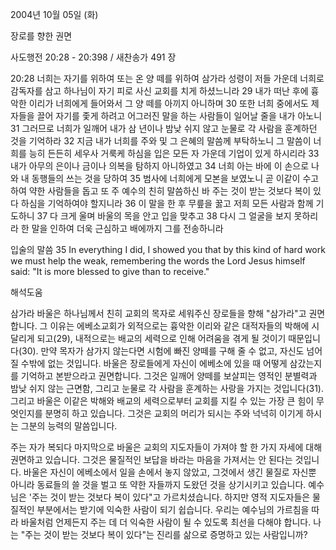2004년 10월 05일 (화)

장로를 향한 권면



사도행전 20:28 - 20:398 / 새찬송가 491 장


20:28 너희는 자기를 위하여 또는 온 양 떼를 위하여 삼가라 성령이 저들 가운데 너희로 감독자를 삼고 하나님이 자기 피로 사신 교회를 치게 하셨느니라 29 내가 떠난 후에 흉악한 이리가 너희에게 들어와서 그 양 떼를 아끼지 아니하며 30 또한 너희 중에서도 제자들을 끌어 자기를 좇게 하려고 어그러진 말을 하는 사람들이 일어날 줄을 내가 아노니 31 그러므로 너희가 일깨어 내가 삼 년이나 밤낮 쉬지 않고 눈물로 각 사람을 훈계하던 것을 기억하라 32 지금 내가 너희를 주와 및 그 은혜의 말씀께 부탁하노니 그 말씀이 너희를 능히 든든히 세우사 거룩케 하심을 입은 모든 자 가운데 기업이 있게 하시리라 33 내가 아무의 은이나 금이나 의복을 탐하지 아니하였고 34 너희 아는 바에 이 손으로 나와 내 동행들의 쓰는 것을 당하여 35 범사에 너희에게 모본을 보였노니 곧 이같이 수고하여 약한 사람들을 돕고 또 주 예수의 친히 말씀하신 바 주는 것이 받는 것보다 복이 있다 하심을 기억하여야 할지니라 36 이 말을 한 후 무릎을 꿇고 저희 모든 사람과 함께 기도하니 37 다 크게 울며 바울의 목을 안고 입을 맞추고 38 다시 그 얼굴을 보지 못하리라 한 말을 인하여 더욱 근심하고 배에까지 그를 전송하니라

입술의 말씀
35 In everything I did, I showed you that by this kind of hard work we must help the weak, remembering the words the Lord Jesus himself said: "It is more blessed to give than to receive."

해석도움





삼가라
바울은 하나님께서 친히 교회의 목자로 세워주신 장로들을 향해 "삼가라"고 권면합니다. 그 이유는 에베소교회가 외적으로는 흉악한 이리와 같은 대적자들의 박해에 시달리게 되고(29), 내적으로는 배교의 세력으로 인해 어려움을 겪게 될 것이기 때문입니다(30). 만약 목자가 삼가지 않는다면 시험에 빠진 양떼를 구해 줄 수 없고, 자신도 넘어질 수밖에 없는 것입니다. 바울은 장로들에게 자신이 에베소에 있을 때 어떻게 삼갔는지를 기억하고 본받으라고 권면합니다. 그것은 일깨어 양떼를 보살피는 영적인 분별력과 밤낮 쉬지 않는 근면함, 그리고 눈물로 각 사람을 훈계하는 사랑을 가지는 것입니다(31). 그리고 바울은 이같은 박해와 배교의 세력으로부터 교회를 지킬 수 있는 가장 큰 힘이 무엇인지를 분명히 하고 있습니다. 그것은 교회의 머리가 되시는 주와 넉넉히 이기게 하시는 그분의 능력의 말씀입니다.  

주는 자가 복되다
마지막으로 바울은 교회의 지도자들이 가져야 할 한 가지 자세에 대해 권면하고 있습니다. 그것은 물질적인 보답을 바라는 마음을 가져서는 안 된다는 것입니다. 바울은 자신이 에베소에서 일을 손에서 놓지 않았고, 그것에서 생긴 물질로 자신뿐 아니라 동료들의 쓸 것을 벌고 또 약한 자들까지 도왔던 것을 상기시키고 있습니다. 예수님은 '주는 것이 받는 것보다 복이 있다"고 가르치셨습니다. 하지만 영적 지도자들은 물질적인 부분에서는 받기에 익숙한 사람이 되기 쉽습니다. 우리는 예수님의 가르침을 따라 바울처럼 언제든지 주는 데 더 익숙한 사람이 될 수 있도록 최선을 다해야 합니다. 나는 "주는 것이 받는 것보다 복이 있다"는 진리를 삶으로 증명하고 있는 사람입니까?